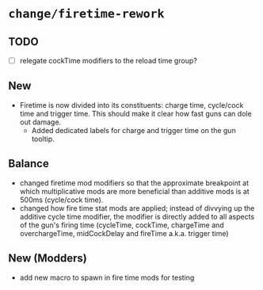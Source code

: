# `change/firetime-rework`
## TODO
- [ ] relegate cockTime modifiers to the reload time group?

## New
- Firetime is now divided into its constituents: charge time, cycle/cock time and trigger time. This should make it clear how fast guns can dole out damage.
  - Added dedicated labels for charge and trigger time on the gun tooltip.

## Balance
- changed firetime mod modifiers so that the approximate breakpoint at which multiplicative mods are more beneficial than additive mods is at 500ms (cycle/cock time).
- changed how fire time stat mods are applied; instead of divvying up the additive cycle time modifier, the modifier is directly added to all aspects of the gun's firing time (cycleTime, cockTime, chargeTime and overchargeTime, midCockDelay and fireTime a.k.a. trigger time)

## New (Modders)
- add new macro to spawn in fire time mods for testing